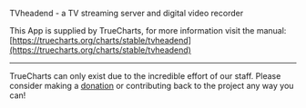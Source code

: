 TVheadend - a TV streaming server and digital video recorder

This App is supplied by TrueCharts, for more information visit the manual: [https://truecharts.org/charts/stable/tvheadend](https://truecharts.org/charts/stable/tvheadend)

---

TrueCharts can only exist due to the incredible effort of our staff.
Please consider making a [donation](https://truecharts.org/about/sponsor) or contributing back to the project any way you can!
